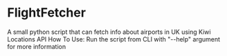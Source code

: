 # FlightFetcher
A small python script that can fetch info about airports in UK using Kiwi Locations API
How To Use:
  Run the script from CLI with "--help" argument for more information
